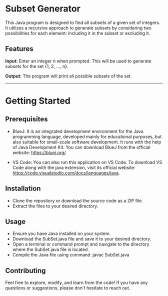 # **Subset Generator**

This Java program is designed to find all subsets of a given set of integers. It utilizes a recursive approach to generate subsets by considering two possibilities for each element: including it in the subset or excluding it.

## **Features**
**Input:** Enter an integer n when prompted. This will be used to generate subsets for the set {1, 2, ..., n}.

**Output:** The program will print all possible subsets of the set.
____________________________________________________________________________________________________________________________________________________________________

# **Getting Started**

## **Prerequisites**
* BlueJ: It is an integrated development environment for the Java programming language, developed mainly for educational purposes, but also suitable for small-scale software development. It runs with the help of Java Development Kit. You can download BlueJ from the official website: https://bluej.org/.

* VS Code: You can also run this application on VS Code. To download VS Code along with the java extension, visit its official website: https://code.visualstudio.com/docs/languages/java.

## **Installation**
* Clone the repository or download the source code as a ZIP file.
* Extract the files to your desired directory.

## **Usage**
* Ensure you have Java installed on your system.
* Download the SubSet.java file and save it to your desired directory.
* Open a terminal or command prompt and navigate to the directory where the SubSet.java file is located.
* Compile the Java file using command :javac SubSet.java

## **Contributing**

Feel free to explore, modify, and learn from the code! If you have any questions or suggestions, please don't hesitate to reach out.
